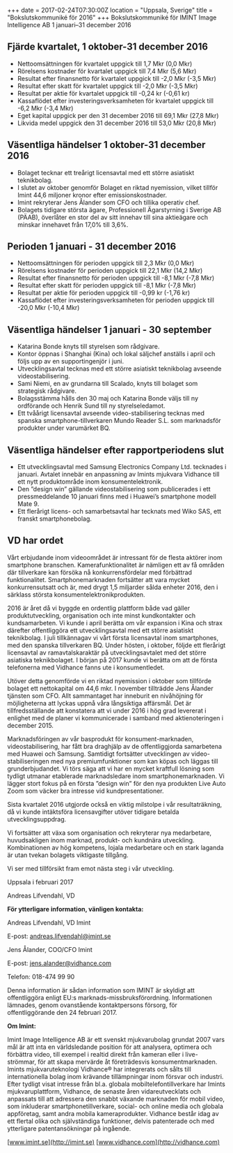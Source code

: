 +++
date = 2017-02-24T07:30:00Z
location = "Uppsala, Sverige"
title = "Bokslutskommuniké för 2016"
+++
Bokslutskommuniké för IMINT Image Intelligence AB 1 januari–31 december 2016<!--more-->

## Fjärde kvartalet, 1 oktober-31 december 2016
* Nettoomsättningen för kvartalet uppgick till 1,7 Mkr (0,0 Mkr)
* Rörelsens kostnader för kvartalet uppgick till 7,4 Mkr (5,6 Mkr)
* Resultat efter finansnetto för kvartalet uppgick till -2,0 Mkr (-3,5 Mkr)
* Resultat efter skatt för kvartalet uppgick till -2,0 Mkr (-3,5 Mkr)
* Resultat per aktie för kvartalet uppgick till -0,24 kr (-0,61 kr)
* Kassaflödet efter investeringsverksamheten för kvartalet uppgick till -6,2 Mkr (-3,4 Mkr)
* Eget kapital uppgick per den 31 december 2016 till 69,1 Mkr (27,8 Mkr)
* Likvida medel uppgick den 31 december 2016 till 53,0 Mkr (20,8 Mkr)

## Väsentliga händelser 1 oktober-31 december 2016
* Bolaget tecknar ett treårigt licensavtal med ett större asiatiskt teknikbolag.
* I slutet av oktober genomför Bolaget en riktad nyemission, vilket tillför Imint 44,6 miljoner kronor efter emissionskostnader.
* Imint rekryterar Jens Ålander som CFO och tillika operativ chef.
* Bolagets tidigare största ägare, Professionell Ägarstyrning i Sverige AB (PÄAB), överlåter en stor del av sitt innehav till sina aktieägare och minskar innehavet från 17,0% till 3,6%.

## Perioden 1 januari - 31 december 2016
* Nettoomsättningen för perioden uppgick till 2,3 Mkr (0,0 Mkr)
* Rörelsens kostnader för perioden uppgick till 22,1 Mkr (14,2 Mkr)
* Resultat efter finansnetto för perioden uppgick till -8,1 Mkr (-7,8 Mkr)
* Resultat efter skatt för perioden uppgick till -8,1 Mkr (-7,8 Mkr)
* Resultat per aktie för perioden uppgick till -0,99 kr (-1,76 kr)
* Kassaflödet efter investeringsverksamheten för perioden uppgick till -20,0 Mkr (-10,4 Mkr)

## Väsentliga händelser 1 januari - 30 september
* Katarina Bonde knyts till styrelsen som rådgivare.
* Kontor öppnas i Shanghai (Kina) och lokal säljchef anställs i april och följs upp av en supportingenjör i juni.
* Utvecklingsavtal tecknas med ett större asiatiskt teknikbolag avseende videostabilisering.
* Sami Niemi, en av grundarna till Scalado, knyts till bolaget som strategisk rådgivare.
* Bolagsstämma hålls den 30 maj och Katarina Bonde väljs till ny ordförande och Henrik Sund till ny styrelseledamot.
* Ett tvåårigt licensavtal avseende video-stabilisering tecknas med spanska smartphone-tillverkaren Mundo Reader S.L. som marknadsför produkter under varumärket BQ.

## Väsentliga händelser efter rapportperiodens slut
* Ett utvecklingsavtal med Samsung Electronics Company Ltd. tecknades i januari. Avtalet innebär en anpassning av Imints mjukvara Vidhance till ett nytt produktområde inom konsumentelektronik.
* Den ”design win” gällande videostabilisering som publicerades i ett pressmeddelande 10 januari finns med i Huawei’s smartphone modell Mate 9.
* Ett flerårigt licens- och samarbetsavtal har tecknats med Wiko SAS, ett franskt smartphonebolag.

## VD har ordet
Vårt erbjudande inom videoområdet är intressant för de flesta aktörer inom smartphone branschen. Kamerafunktionalitet är nämligen ett av få områden där tillverkare kan försöka nå konkurrensfördelar med förbättrad funktionalitet. Smartphonemarknaden fortsätter att vara mycket konkurrensutsatt och är, med drygt 1,5 miljarder sålda enheter 2016, den i särklass största konsumentelektronikprodukten.

2016 är året då vi byggde en ordentlig plattform både vad gäller produktutveckling, organisation och inte minst kundkontakter och kundsamarbeten. Vi kunde i april berätta om vår expansion i Kina och strax därefter offentliggöra ett utvecklingsavtal med ett större asiatiskt teknikbolag. I juli tillkännagav vi vårt första licensavtal inom smartphones, med den spanska tillverkaren BQ. Under hösten, i oktober, följde ett flerårigt licensavtal av ramavtalskaraktär på utvecklingsavtalet med det större asiatiska teknikbolaget. I början på 2017 kunde vi berätta om att de första telefonerna med Vidhance fanns ute i konsumentledet.

Utöver detta genomförde vi en riktad nyemission i oktober som tillförde bolaget ett nettokapital om 44,6 mkr. I november tillträdde Jens Ålander tjänsten som CFO. Allt sammantaget har inneburit en nivåhöjning för möjligheterna att lyckas uppnå våra långsiktiga affärsmål. Det är tillfredsställande att konstatera att vi under 2016 i hög grad levererat i enlighet med de planer vi kommunicerade i samband med aktienoteringen i december 2015.

Marknadsföringen av vår basprodukt för konsument-marknaden, videostabilisering, har fått bra draghjälp av de offentliggjorda samarbetena med Huawei och Samsung. Samtidigt fortsätter utvecklingen av video-stabiliseringen med nya premiumfunktioner som kan köpas och läggas till grunderbjudandet. Vi törs säga att vi har en mycket kraftfull lösning som tydligt utmanar etablerade marknadsledare inom smartphonemarknaden. Vi lägger stort fokus på en första ”design win” för den nya produkten Live Auto Zoom som väcker bra intresse vid kundpresentationer.

Sista kvartalet 2016 utgjorde också en viktig milstolpe i vår resultaträkning, då vi kunde intäktsföra licensavgifter utöver tidigare betalda utvecklingsuppdrag.

Vi fortsätter att växa som organisation och rekryterar nya medarbetare, huvudsakligen inom marknad, produkt- och kundnära utveckling. Kombinationen av hög kompetens, lojala medarbetare och en stark laganda är utan tvekan bolagets viktigaste tillgång.

Vi ser med tillförsikt fram emot nästa steg i vår utveckling.

Uppsala i februari 2017

Andreas Lifvendahl, VD

**För ytterligare information, vänligen kontakta:**

Andreas Lifvendahl, VD Imint

E-post: andreas.lifvendahl@imint.se

Jens Ålander, COO/CFO Imint

E-post: jens.alander@vidhance.com

Telefon: 018-474 99 90

Denna information är sådan information som IMINT är skyldigt att offentliggöra enligt EU:s marknads-missbruksförordning. Informationen lämnades, genom ovanstående kontaktpersons försorg, för offentliggörande den 24 februari 2017.

**Om Imint:**

Imint Image Intelligence AB är ett svenskt mjukvarubolag grundat 2007 vars mål är att inta en världsledande position för att analysera, optimera och förbättra video, till exempel i realtid direkt från kameran eller i live-strömmar, för att skapa mervärde åt företrädesvis konsumentmarknaden. Imints mjukvaruteknologi Vidhance® har integrerats och sålts till internationella bolag inom krävande tillämpningar inom försvar och industri. Efter tydligt visat intresse från bl.a. globala mobiltelefontillverkare har Imints mjukvaruplattform, Vidhance, de senaste åren vidareutvecklats och anpassats till att adressera den snabbt växande marknaden för mobil video, som inkluderar smartphonetillverkare, social- och online media och globala appföretag, samt andra mobila kameraprodukter. Vidhance består idag av ett flertal olika och självständiga funktioner, delvis patenterade och med ytterligare patentansökningar på ingående.

[www.imint.se](http://imint.se) [www.vidhance.com](http://vidhance.com)